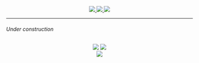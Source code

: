 <div id="header" align="center">
  <a href="https://beacons.dandykong.com">
    <img src="https://img.shields.io/badge/Beacons-black?style=for-the-badge" />
  </a>
  <a href="https://www.dandykong.com">
    <img src="https://img.shields.io/badge/Website-cyan?style=for-the-badge" />
  </a>
  <a href="https://www.linkedin.com/in/daniel-harrison-418552b4/">
    <img src="https://img.shields.io/badge/LinkedIn-blue?logo=linkedin&style=for-the-badge" />
  </a>
</div>

---

###### Under construction

<div align="center">
  <img src="https://github-readme-stats.vercel.app/api?username=dandykong&count_private=true&show_icons=true&theme=transparent" />
  <img src="https://github-readme-streak-stats.herokuapp.com/?user=dandykong" />
  <br />
  <img src="https://github-readme-stats.vercel.app/api/top-langs/?username=dandykong&layout=compact" />
</div>
